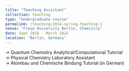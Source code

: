 ```yaml
---
title: "Teaching Assistant"
collection: teaching
type: "Undergraduate course"
permalink: /teaching/2014-spring-teaching-1
venue: "Freie University Berlin, Chemistry"
date: Sept 2018 - March 2022
location: "Berlin, Germany"
---
```


-> Quantum Chemsitry Analytical/Computational Tutorial<br>
-> Physical Chemistry Laboratory Assistant<br>
-> Atombau und Chemische Bindung Tutorial (in German)<br>

